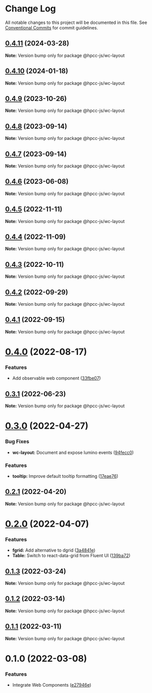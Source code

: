 # Change Log

All notable changes to this project will be documented in this file.
See [Conventional Commits](https://conventionalcommits.org) for commit guidelines.

## [0.4.11](https://github.com/hpcc-systems/Visualization/compare/@hpcc-js/wc-layout@0.4.10...@hpcc-js/wc-layout@0.4.11) (2024-03-28)

**Note:** Version bump only for package @hpcc-js/wc-layout





## [0.4.10](https://github.com/hpcc-systems/Visualization/compare/@hpcc-js/wc-layout@0.4.9...@hpcc-js/wc-layout@0.4.10) (2024-01-18)

**Note:** Version bump only for package @hpcc-js/wc-layout






## [0.4.9](https://github.com/hpcc-systems/Visualization/compare/@hpcc-js/wc-layout@0.4.8...@hpcc-js/wc-layout@0.4.9) (2023-10-26)

**Note:** Version bump only for package @hpcc-js/wc-layout





## [0.4.8](https://github.com/hpcc-systems/Visualization/compare/@hpcc-js/wc-layout@0.4.7...@hpcc-js/wc-layout@0.4.8) (2023-09-14)

**Note:** Version bump only for package @hpcc-js/wc-layout





## [0.4.7](https://github.com/hpcc-systems/Visualization/compare/@hpcc-js/wc-layout@0.4.6...@hpcc-js/wc-layout@0.4.7) (2023-09-14)

**Note:** Version bump only for package @hpcc-js/wc-layout





## [0.4.6](https://github.com/hpcc-systems/Visualization/compare/@hpcc-js/wc-layout@0.4.5...@hpcc-js/wc-layout@0.4.6) (2023-06-08)

**Note:** Version bump only for package @hpcc-js/wc-layout





## [0.4.5](https://github.com/hpcc-systems/Visualization/compare/@hpcc-js/wc-layout@0.4.4...@hpcc-js/wc-layout@0.4.5) (2022-11-11)

**Note:** Version bump only for package @hpcc-js/wc-layout






## [0.4.4](https://github.com/hpcc-systems/Visualization/compare/@hpcc-js/wc-layout@0.4.3...@hpcc-js/wc-layout@0.4.4) (2022-11-09)

**Note:** Version bump only for package @hpcc-js/wc-layout






## [0.4.3](https://github.com/hpcc-systems/Visualization/compare/@hpcc-js/wc-layout@0.4.2...@hpcc-js/wc-layout@0.4.3) (2022-10-11)

**Note:** Version bump only for package @hpcc-js/wc-layout





## [0.4.2](https://github.com/hpcc-systems/Visualization/compare/@hpcc-js/wc-layout@0.4.1...@hpcc-js/wc-layout@0.4.2) (2022-09-29)

**Note:** Version bump only for package @hpcc-js/wc-layout





## [0.4.1](https://github.com/hpcc-systems/Visualization/compare/@hpcc-js/wc-layout@0.4.0...@hpcc-js/wc-layout@0.4.1) (2022-09-15)

**Note:** Version bump only for package @hpcc-js/wc-layout





# [0.4.0](https://github.com/hpcc-systems/Visualization/compare/@hpcc-js/wc-layout@0.3.1...@hpcc-js/wc-layout@0.4.0) (2022-08-17)


### Features

*  Add observable web component ([33fbe07](https://github.com/hpcc-systems/Visualization/commit/33fbe07eb8a5deeabd98467b1bce1fcda0d2dbab))





## [0.3.1](https://github.com/hpcc-systems/Visualization/compare/@hpcc-js/wc-layout@0.3.0...@hpcc-js/wc-layout@0.3.1) (2022-06-23)

**Note:** Version bump only for package @hpcc-js/wc-layout





# [0.3.0](https://github.com/hpcc-systems/Visualization/compare/@hpcc-js/wc-layout@0.2.1...@hpcc-js/wc-layout@0.3.0) (2022-04-27)


### Bug Fixes

* **wc-layout:**  Document and expose lumino events ([94fecc0](https://github.com/hpcc-systems/Visualization/commit/94fecc02deebd20fc3caf15707a3fae5b2461822))


### Features

* **tooltip:** Improve default tooltip formatting ([17eae76](https://github.com/hpcc-systems/Visualization/commit/17eae76a459421fc568e920948195c8d3e42cea1))





## [0.2.1](https://github.com/hpcc-systems/Visualization/compare/@hpcc-js/wc-layout@0.2.0...@hpcc-js/wc-layout@0.2.1) (2022-04-20)

**Note:** Version bump only for package @hpcc-js/wc-layout





# [0.2.0](https://github.com/hpcc-systems/Visualization/compare/@hpcc-js/wc-layout@0.1.3...@hpcc-js/wc-layout@0.2.0) (2022-04-07)


### Features

* **fgrid:**  Add alternative to dgrid ([3a4841e](https://github.com/hpcc-systems/Visualization/commit/3a4841e7c6f898e0ff8bf0bfa55480c6ee5760d2))
* **Table:**  Switch to react-data-grid from Fluent UI ([139ba72](https://github.com/hpcc-systems/Visualization/commit/139ba721ca55a0012de820df714636dba4017d7e))





## [0.1.3](https://github.com/hpcc-systems/Visualization/compare/@hpcc-js/wc-layout@0.1.2...@hpcc-js/wc-layout@0.1.3) (2022-03-24)

**Note:** Version bump only for package @hpcc-js/wc-layout





## [0.1.2](https://github.com/hpcc-systems/Visualization/compare/@hpcc-js/wc-layout@0.1.1...@hpcc-js/wc-layout@0.1.2) (2022-03-14)

**Note:** Version bump only for package @hpcc-js/wc-layout





## [0.1.1](https://github.com/hpcc-systems/Visualization/compare/@hpcc-js/wc-layout@0.1.0...@hpcc-js/wc-layout@0.1.1) (2022-03-11)

**Note:** Version bump only for package @hpcc-js/wc-layout





# 0.1.0 (2022-03-08)


### Features

* Integrate Web Components ([e27946e](https://github.com/hpcc-systems/Visualization/commit/e27946e437a164e0e07a80a415f8513226a693be))
